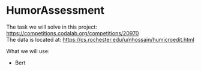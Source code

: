# HumorAssessment

The task we will solve in this project: https://competitions.codalab.org/competitions/20970  
The data is located at: https://cs.rochester.edu/u/nhossain/humicroedit.html

What we will use:
- Bert
